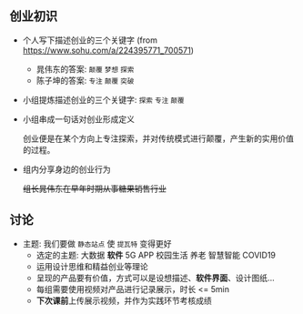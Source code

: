 ## 创业初识

* 个人写下描述创业的三个关键字
  (from <https://www.sohu.com/a/224395771_700571>)
  * 晁伟东的答案: `颠覆` `梦想` `探索`
  * 陈子坤的答案: `专注` `颠覆` `突破`

* 小组提炼描述创业的三个关键字: `探索` `专注` `颠覆`

* 小组串成一句话对创业形成定义

  创业便是在某个方向上专注探索，并对传统模式进行颠覆，产生新的实用价值的过程。

* 组内分享身边的创业行为

  ~~组长晁伟东在早年时期从事糖果销售行业~~

## 讨论

* 主题: 我们要做 `静态站点` 使 `提瓦特` 变得更好
  * 选定的主题: 大数据 **软件** 5G APP 校园生活 养老 智慧智能 COVID19
  * 运用设计思维和精益创业等理论
  * 呈现的产品要有价值，方式可以是设想描述、**软件界面**、设计图纸...
  * 每组需要使用视频对产品进行记录展示，时长 <= 5min
  * **下次课前**上传展示视频，并作为实践环节考核成绩
